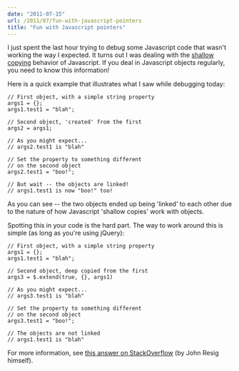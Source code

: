 ```yaml
---
date: "2011-07-15"
url: /2011/07/fun-with-javascript-pointers
title: "Fun with Javascript pointers"
---
```

I just spent the last hour trying to debug some Javascript code that wasn't working the way I expected.  It turns out I was dealing with the <a href="http://en.wikipedia.org/wiki/Object_copy">shallow copying</a> behavior of Javascript.  If you deal in Javascript objects regularly, you need to know this information!

Here is a quick example that illustrates what I saw while debugging today:

	// First object, with a simple string property
	args1 = {};
	args1.test1 = "blah";

	// Second object, 'created' from the first
	args2 = args1;

	// As you might expect...
	// args2.test1 is "blah"

	// Set the property to something different
	// on the second object
	args2.test1 = "boo!";

	// But wait -- the objects are linked!
	// args1.test1 is now "boo!" too!

As you can see -- the two objects ended up being 'linked' to each other due to the nature of how Javascript 'shallow copies' work with objects.

Spotting this in your code is the hard part.  The way to work around this is simple (as long as you're using jQuery):

	// First object, with a simple string property
	args1 = {};
	args1.test1 = "blah";

	// Second object, deep copied from the first
	args3 = $.extend(true, {}, args1)

	// As you might expect...
	// args3.test1 is "blah"

	// Set the property to something different
	// on the second object
	args3.test1 = "boo!";

	// The objects are not linked
	// args1.test1 is "blah" 


For more information, see <a href="http://goo.gl/lwwNS">this answer on StackOverflow</a> (by John Resig himself).
